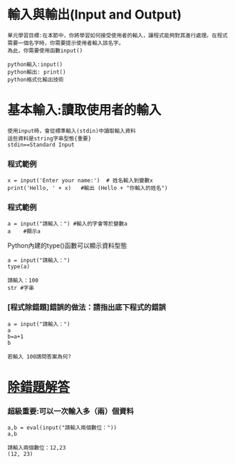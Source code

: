 # 輸入與輸出(Input and Output)
```
單元學習目標:在本節中，你將學習如何接受使用者的輸入，讓程式能夠對其進行處理。在程式需要一個名字時，你需要提示使用者輸入該名字。
為此，你需要使用函數input()

python輸入:input()
python輸出: print()
python格式化輸出技術
```

# 基本輸入:讀取使用者的輸入
```
使用input時，會從標準輸入(stdin)中讀取輸入資料
這些資料是string字串型態{重要}
stdin==Standard Input
```
### 程式範例 
```
x = input('Enter your name:')  # 姓名輸入到變數x
print('Hello, ' + x)   #輸出 (Hello + "你輸入的姓名")
```

### 程式範例 
```
a = input("請輸入：") #輸入的字會等於變數a
a    #顯示a
```


Python內建的type()函數可以顯示資料型態
```
a = input("請輸入：")
type(a)
```
```
請輸入：100
str #字串
```
### [程式除錯題]錯誤的做法：請指出底下程式的錯誤
```
a = input("請輸入：")
a
b=a+1
b
```
```
若輸入 100請問答案為何?
```

# [除錯題解答](https://github.com/HappyHackingHigh/MyFirstSecurity2020/blob/master/HappyPythonDay/python/%E8%A7%A3%E7%AD%94/1_%E8%BC%B8%E5%85%A5%E8%88%87%E8%BC%B8%E5%87%BA%E9%99%A4%E9%8C%AF%E9%A1%8C.md)

### 超級重要:可以一次輸入多（兩）個資料
```
a,b = eval(input("請輸入兩個數位："))
a,b
```
```
請輸入兩個數位：12,23
(12, 23)

